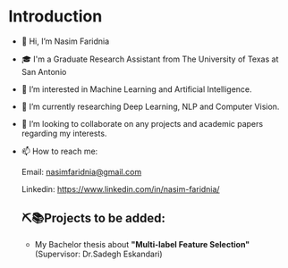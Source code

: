   # Introduction

- 👋 Hi, I’m Nasim Faridnia
- 🎓 I'm a Graduate Research Assistant from The University of Texas at San Antonio
- 👀 I’m interested in Machine Learning and Artificial Intelligence.
- 🌱 I’m currently researching Deep Learning, NLP and Computer Vision.
- 💞️ I’m looking to collaborate on any projects and academic papers regarding my interests.
- 📫 How to reach me: 
 
     Email: nasimfaridnia@gmail.com
     
    Linkedin: https://www.linkedin.com/in/nasim-faridnia/
    
    
    
    
    
    ## ⛏📚Projects to be added:
    - My Bachelor thesis about **"Multi-label Feature Selection"** (Supervisor: Dr.Sadegh Eskandari)
   

<!---
NassimF/NassimF is a ✨ special ✨ repository because its `README.md` (this file) appears on your GitHub profile.
You can click the Preview link to take a look at your changes.
--->
